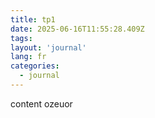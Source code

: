 ```yaml
---
title: tp1
date: 2025-06-16T11:55:28.409Z
tags:
layout: 'journal'
lang: fr
categories: 
  - journal
---
```

content ozeuor